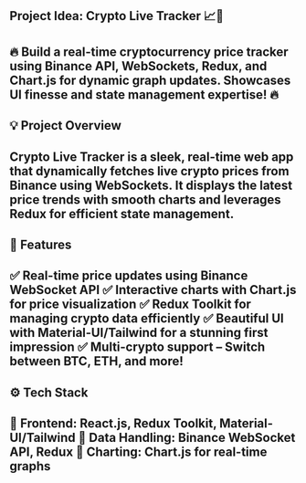 Project Idea: Crypto Live Tracker 📈🚀
----------------------------------------------
🔥 Build a real-time cryptocurrency price tracker using Binance API, WebSockets, Redux, and Chart.js for dynamic graph updates. Showcases UI finesse and state management expertise! 🔥
----------------------------------------------


💡 Project Overview
----------------------------------------------
Crypto Live Tracker is a sleek, real-time web app that dynamically fetches live crypto prices from Binance using WebSockets. It displays the latest price trends with smooth charts and leverages Redux for efficient state management. 
----------------------------------------------


🚀 Features
----------------------------------------------
✅ Real-time price updates using Binance WebSocket API
✅ Interactive charts with Chart.js for price visualization
✅ Redux Toolkit for managing crypto data efficiently
✅ Beautiful UI with Material-UI/Tailwind for a stunning first impression
✅ Multi-crypto support – Switch between BTC, ETH, and more!
----------------------------------------------

⚙️ Tech Stack
----------------------------------------------
🔹 Frontend: React.js, Redux Toolkit, Material-UI/Tailwind
🔹 Data Handling: Binance WebSocket API, Redux
🔹 Charting: Chart.js for real-time graphs
----------------------------------------------

